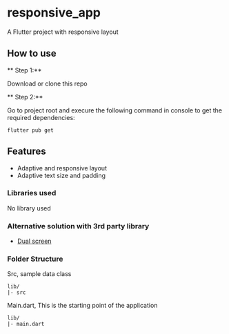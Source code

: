 # responsive_app

A Flutter project with responsive layout

## How to use

** Step 1:**

Download or clone this repo

** Step 2:**

Go to project root and execure the following command in console to get the required dependencies:

```
flutter pub get
```

## Features

* Adaptive and responsive layout
* Adaptive text size and padding

### Libraries used

No library used

### Alternative solution with 3rd party library

* [Dual screen](https://pub.dev/packages/dual_screen)

### Folder Structure

Src, sample data class

```
lib/
|- src
```

Main.dart, This is the starting point of the application

```
lib/
|- main.dart
```

